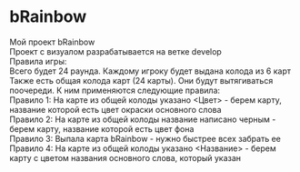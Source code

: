 # bRainbow
Мой проект bRainbow
<br/>
Проект с визуалом разрабатывается на ветке develop
<br/>
Правила игры:<br/>
Всего будет 24 раунда. Каждому игроку будет выдана колода из 6 карт<br/>
Также есть общая колода карт (24 карты). Они будут вытягиваться поочереди. К ним применяются следующие правила:<br/>
Правило 1: На карте из общей колоды указано <Цвет> - берем карту, название которой есть цвет окраски основного слова<br/>
Правило 2: На карте из общей колоды название написано черным - берем карту, название которой есть цвет фона<br/>
Правило 3: Выпала карта bRainbow - нужно быстрее всех забрать ее<br/>
Правило 4: На карте из общей колоды указано <Название> - берем карту с цветом названия основного слова, который указан<br/>
